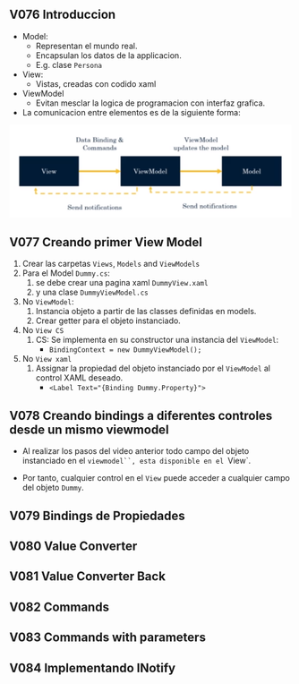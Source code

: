 



## V076 Introduccion
- Model: 
  - Representan el mundo real. 
  - Encapsulan los datos de la applicacion.
  - E.g. clase `Persona`
- View:
  - Vistas, creadas con codido xaml
- ViewModel
  - Evitan mesclar la logica de programacion con interfaz grafica.
- La comunicacion entre elementos es de la siguiente forma:

![Alt text](image-48.png)

## V077 Creando primer View Model
1. Crear las carpetas `Views`, `Models` and `ViewModels`
2. Para el Model `Dummy.cs`: 
   1. se debe crear una pagina xaml `DummyView.xaml` 
   2. y una clase `DummyViewModel.cs`
3. No `ViewModel`:
   1. Instancia objeto a partir de las classes definidas en models.
   2. Crear getter para el objeto instanciado.
4. No `View CS`
   1. CS: Se implementa en su constructor una instancia del `ViewModel`:
      - `BindingContext = new DummyViewModel();`
5. No `View xaml`
   1. Assignar la propiedad del objeto instanciado por el `ViewModel` al control XAML deseado.
      - `<Label Text="{Binding Dummy.Property}">` 


## V078 Creando bindings a diferentes controles desde un mismo viewmodel
- Al realizar los pasos del video anterior todo campo del objeto instanciado en el `viewmodel``, esta disponible en el `View`.

- Por tanto, cualquier control en el `View` puede acceder a cualquier campo del objeto `Dummy`.

## V079 Bindings de Propiedades

## V080 Value Converter 

## V081 Value Converter Back 

## V082 Commands

## V083 Commands with parameters

## V084 Implementando INotify